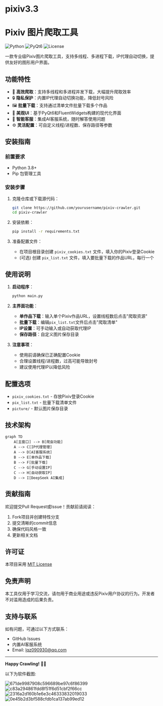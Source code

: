 # pixiv3.3
# Pixiv 图片爬取工具

![Python](https://img.shields.io/badge/Python-3.8+-blue.svg)
![PyQt6](https://img.shields.io/badge/PyQt6-6.4+-green.svg)
![License](https://img.shields.io/badge/License-MIT-orange.svg)

一款专业级Pixiv图片爬取工具，支持多线程、多进程下载，IP代理自动切换，提供友好的图形用户界面。

## 功能特性

- 🚀 **高效爬取**：支持多线程和多进程并发下载，大幅提升爬取效率
- 🔒 **隐私保护**：内置IP代理自动切换功能，降低封号风险
- 🖼️ **批量下载**：支持通过清单文件批量下载多个作品
- 🎨 **美观UI**：基于PyQt6和FluentWidgets构建的现代化界面
- 🤖 **智能客服**：集成AI客服系统，随时解答使用问题
- ⚙️ **灵活配置**：可自定义线程/进程数、保存路径等参数

## 安装指南

### 前置要求

- Python 3.8+
- Pip 包管理工具

### 安装步骤

1. 克隆仓库或下载源代码：
   ```bash
   git clone https://github.com/yourusername/pixiv-crawler.git
   cd pixiv-crawler
   ```

2. 安装依赖：
   ```bash
   pip install -r requirements.txt
   ```

3. 准备配置文件：
   - 在项目根目录创建 `pixiv_cookies.txt` 文件，填入你的Pixiv登录Cookie
   - (可选) 创建 `pix_list.txt` 文件，填入要批量下载的作品URL，每行一个

## 使用说明

1. **启动程序**：
   ```bash
   python main.py
   ```

2. **主界面功能**：
   - **单作品下载**：输入单个Pixiv作品URL，设置线程数后点击"爬取资源"
   - **批量下载**：编辑`pix_list.txt`文件后点击"爬取清单"
   - **IP设置**：可手动输入或自动获取代理IP
   - **保存路径**：自定义图片保存目录

3. **注意事项**：
   - 使用前请确保已正确配置Cookie
   - 合理设置线程/进程数，过高可能导致封号
   - 建议使用代理IP以降低风险

## 配置选项

- `pixiv_cookies.txt` - 存放Pixiv登录Cookie
- `pix_list.txt` - 批量下载清单文件
- `picture/` - 默认图片保存目录

## 技术架构

```mermaid
graph TD
    A[主窗口] --> B[爬虫功能]
    A --> C[IP代理管理]
    A --> D[AI客服系统]
    B --> E[单作品下载]
    B --> F[批量下载]
    C --> G[手动设置IP]
    C --> H[自动获取IP]
    D --> I[DeepSeek AI集成]
```

## 贡献指南

欢迎提交Pull Request或Issue！贡献前请阅读：

1. Fork项目并创建特性分支
2. 提交清晰的commit信息
3. 确保代码风格一致
4. 更新相关文档

## 许可证

本项目采用 [MIT License](LICENSE)

## 免责声明

本工具仅用于学习交流，请勿用于商业用途或违反Pixiv用户协议的行为。开发者不对滥用造成的后果负责。

## 支持与联系

如有问题，可通过以下方式联系：
- GitHub Issues
- 内置AI客服系统
- Email: lqz090930@qq.com

---

**Happy Crawling!** 🎨✨

以下为软件截图:

![671de9987908c596689be97c6f86399](https://github.com/user-attachments/assets/ff93f6df-53d3-4a1a-8fe8-149ba46009c4)
![c83a294861fdd8f51f6d51cbf2f66cc](https://github.com/user-attachments/assets/ff6f8f2a-d6a1-4dcf-8a1c-682f26bf5732)
![2316a2d160b1e6e3c46333832019033](https://github.com/user-attachments/assets/672f6617-97d7-43b1-9e43-43d1a64e9d01)
![0e45b2d3bf588cfdb1ca137ab99ed12](https://github.com/user-attachments/assets/0927cadd-2467-4543-b56e-7492e155cd19)

